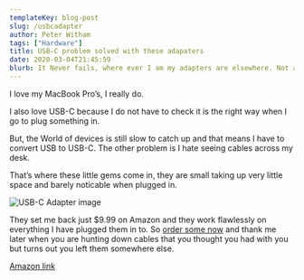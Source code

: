 ```yaml
---
templateKey: blog-post
slug: /usbcadapter
author: Peter Witham
tags: ["Hardware"]
title: USB-C problem solved with these adapaters
date: 2020-03-04T21:45:59
blurb: It Never fails, where ever I am my adapters are elsewhere. Not any more.
---
```

I love my MacBook Pro’s, I really do.

I also love USB-C because I do not have to check it is the right way when I go to plug something in.

But, the World of devices is still slow to catch up and that means I have to convert USB to USB-C. The other problem is I hate seeing cables across my desk.

That’s where these little gems come in, they are small taking up very little space and barely noticable when plugged in.

![USB-C Adapter image](/img/post_images/2020-03-04/usbcadapters.jpg)

They set me back just $9.99 on Amazon and they work flawlessly on everything I have plugged them in to. So [order some now](https://amzn.to/32RrfTk) and thank me later when you are hunting down cables that you thought you had with you but turns out you left them somewhere else.

[Amazon link](https://amzn.to/32RrfTk)

